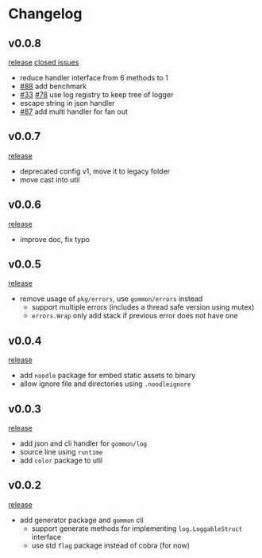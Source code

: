 # Changelog

## v0.0.8

[release](https://github.com/dyweb/gommon/releases/tag/0.0.8) [closed issues](https://github.com/dyweb/gommon/issues?q=is%3Aclosed+milestone%3A0.0.8)

- reduce handler interface from 6 methods to 1
- [#88](https://github.com/dyweb/gommon/issues/88) add benchmark
- [#33](https://github.com/dyweb/gommon/issues/33) [#78](https://github.com/dyweb/gommon/issues/33) use log registry to keep tree of logger
- escape string in json handler
- [#87](https://github.com/dyweb/gommon/issues/87) add multi handler for fan out

## v0.0.7

[release](https://github.com/dyweb/gommon/releases/tag/0.0.7)

- deprecated config v1, move it to legacy folder
- move cast into util

## v0.0.6

[release](https://github.com/dyweb/gommon/releases/tag/0.0.6)

- improve doc, fix typo

## v0.0.5

[release](https://github.com/dyweb/gommon/releases/tag/0.0.5)

- remove usage of `pkg/errors`, use `gommon/errors` instead
  - support multiple errors (includes a thread safe version using mutex)
  - `errors.Wrap` only add stack if previous error does not have one

## v0.0.4

[release](https://github.com/dyweb/gommon/releases/tag/v0.0.4)

- add `noodle` package for embed static assets to binary
- allow ignore file and directories using `.noodleignore`

## v0.0.3

[release](https://github.com/dyweb/gommon/releases/tag/v0.0.3)

- add json and cli handler for `gommon/log`
- source line using `runtime`
- add `color` package to util

## v0.0.2 

[release](https://github.com/dyweb/gommon/releases/tag/v0.0.2)

- add generator package and `gommon` cli
  - support generate methods for implementing `log.LoggableStruct` interface
  - use std `flag` package instead of cobra (for now)

